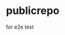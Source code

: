 # publicrepo
for e2e test
























































































































































































































































































































































































































































































































































































































































































































































































































































































































































































































































































































































































































































































































































































































































































































































































































































































































































































































































































































































































































































































































































































































































































































































































































































































































































































































































































































































































































































































































































































































































































































































































































































































































































































